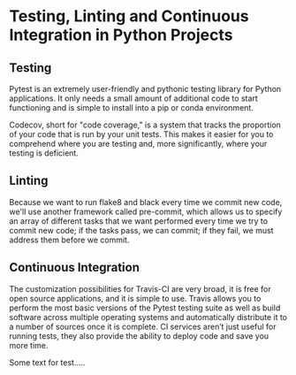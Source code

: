 # Testing, Linting and Continuous Integration in Python Projects

## Testing

Pytest is an extremely user-friendly and pythonic testing library for Python applications. It only needs a small amount of additional code to start functioning and is simple to install into a pip or conda environment.

Codecov, short for "code coverage," is a system that tracks the proportion of your code that is run by your unit tests. This makes it easier for you to comprehend where you are testing and, more significantly, where your testing is deficient.

## Linting

Because we want to run flake8 and black every time we commit new code, we'll use another framework called pre-commit, which allows us to specify an array of different tasks that we want performed every time we try to commit new code; if the tasks pass, we can commit; if they fail, we must address them before we commit.

## Continuous Integration

The customization possibilities for Travis-CI are very broad, it is free for open source applications, and it is simple to use. Travis allows you to perform the most basic versions of the Pytest testing suite as well as build software across multiple operating systems and automatically distribute it to a number of sources once it is complete. CI services aren’t just useful for running tests, they also provide the ability to deploy code and save you more time.

Some text for test.....